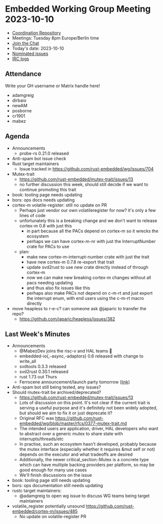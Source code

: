 # Embedded Working Group Meeting 2023-10-10

* [Coordination Repository]
* Meetings: Tuesday 8pm Europe/Berlin time
* [Join the Chat]
* Today's date: 2023-10-10
* [Nominated issues](https://github.com/search?q=org%3Arust-embedded+label%3Anominated+is%3Aopen&type=Issues)
* [IRC logs]

[Coordination Repository]: https://github.com/rust-embedded/wg
[Join the Chat]: https://matrix.to/#/#rust-embedded:matrix.org
[IRC logs]: https://libera.irclog.whitequark.org/rust-embedded/2023-10-10

## Attendance

Write your GH username or Matrix handle here!

* adamgreig
* dirbaio
* newAM
* posborne
* cr1901
* mabez

## Agenda

* Announcements
    * probe-rs 0.21.0 released
* Anti-spam bot issue check
* Rust target maintainers
    * Issue tracked in https://github.com/rust-embedded/wg/issues/704
* Mutex-trait
    * https://github.com/rust-embedded/mutex-trait/issues/13
    * no further discussion this week, should still decide if we want to continue promoting this trait
* book: tooling page needs updating
* bors: ops docs needs updating
* cortex-m volatile-register: still no update on PR
    * Perhaps just vendor our own volatileregister for now? it's only a few lines of code
    * unfortunately this is a breaking change and we don't want to release cortex-m 0.8 with just this
        * in part because all the PACs depend on cortex-m so it wrecks the ecosystem
        * perhaps we can have cortex-m-nr with just the InterruptNumber crate for PACs to use
    * plan:
        * make new cortex-m-interrupt-number crate with just the trait
        * have new cortex-m 0.7.8 re-export that trait
        * update svd2rust to use new crate directly instead of through cortex-m
        * now we can make new breaking cortex-m changes without all pacs needing updating
        * and thus also fix issues like this
        * perhaps also make PACs not depend on c-m-rt and just export the interrupt enum,
          with end users using the c-m-rt macro directly
* move heapless to r-e-c? can someone ask @japaric to transfer the repo?
    * https://github.com/japaric/heapless/issues/382

## Last Week's Minutes

* Announcements
    * @MabezDev joins the risc-v and HAL teams :tada:
    * embedded-io{,-async,-adaptors} 0.6 released with change to write_all
    * svdtools 0.3.3 released
    * svd2rust 0.30.1 released
    * rust 1.73 out Thurs
    * Ferrocene announcement/launch party tomorrow ([link](https://www.eventbrite.de/e/a-decade-of-rust-with-ferrous-systems-tickets-680492891557?aff=oddtdtcreator))
* Anti-spam bot still being tested, any issues?
* Should mutex-trait be archived/deprecated?
    * https://github.com/rust-embedded/mutex-trait/issues/13
    * Lots of discussion on this point. It's not clear if the current trait is serving a useful purpose and it's definitely not been widely adopted, but should we aim to fix it or just deprecate it?
    * Original RFC was https://github.com/rust-embedded/wg/blob/master/rfcs/0377-mutex-trait.md
    * The intended users are application, driver, HAL developers who want to abstract over a generic mutex to share state with interrupts/threads/etc
    * In practise, such an ecosystem hasn't developed, probably because the mutex interface (especially whether it requires &mut self or not) depends on the executor and what tradeoffs are desired
    * Additionally, the newer critical_section::Mutex is a concrete type which can have multiple backing providers per platform, so may be good enough for many use cases
    * We'll finish discussions on the issue
* book: tooling page still needs updating
* bors: ops documentation still needs updating
* rustc target maintainers:
    * @adamgreig to open wg issue to discuss WG teams being target maintainers
* volatile_register potentially unsound https://github.com/rust-embedded/cortex-m/issues/485
    * No update on volatile-register PR
